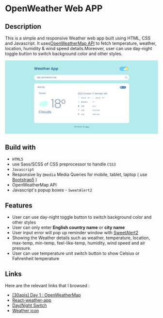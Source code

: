 # OpenWeather Web APP

## Description

This is a simple and responsive Weather web app built using HTML, CSS and Javascript. It uses[OpenWeatherMap API](https://openweathermap.org/) to fetch temperature, weather, location, humidity & wind speed details.Moreover, user can use day-night toggle button to switch background color and other styles.

![OpenWeather Web APP Demo Picture](./demo/demo.png)

## Build with 

- `HTML5`
- use Sass/SCSS of CSS preprocessor to handle `CSS3`
- `Javascript`
- Responsive by `@media` Media Queries for mobile, tablet, laptop ( use [Bootstrap5](https://getbootstrap.com/) )
- OpenWeatherMap API
- Javascript's popup boxes - `SweetAlert2`
## Features

- User can use day-night toggle button to switch background color and other styles
- User can only enter **English country name** or **city name**
- User input error will pop up reminder window with [SweetAlert2](https://sweetalert2.github.io/)
- Showing the Weather details such as weather, temperature, location, max-temp, min-temp, feel-like-temp, humidity, wind speed and air pressure.
- User can use temperature unit switch button to show Celsius or Fahrenheit temperature

## Links

Here are the relevant links that I browsed :

- [[30apis] Day 1 : OpenWeatherMap](https://ithelp.ithome.com.tw/articles/10192206)
- [React-weather-app](https://github.com/esnz/react-weather-app)
- [Day/Night Switch](https://codepen.io/fagnanm/pen/RpWNyb)
- [Weather icon](https://www.iconfinder.com/iconsets/the-weather-is-nice-today)